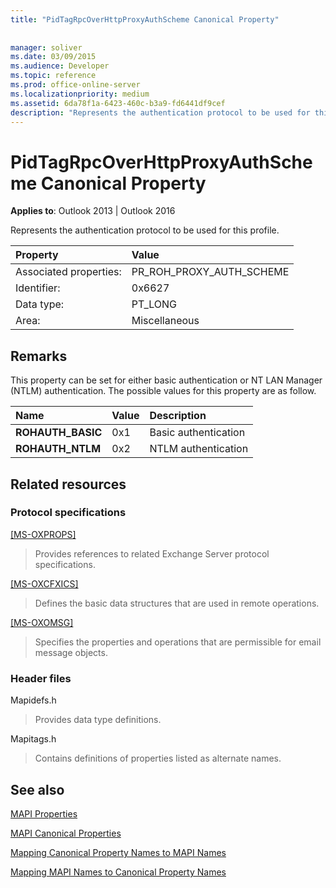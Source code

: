 ```yaml
---
title: "PidTagRpcOverHttpProxyAuthScheme Canonical Property"
 
 
manager: soliver
ms.date: 03/09/2015
ms.audience: Developer
ms.topic: reference
ms.prod: office-online-server
ms.localizationpriority: medium
ms.assetid: 6da78f1a-6423-460c-b3a9-fd6441df9cef
description: "Represents the authentication protocol to be used for this profile. This property can be set for either basic authentication or NT LAN Manager authentication."
---
```


# PidTagRpcOverHttpProxyAuthScheme Canonical Property

  
  
**Applies to**: Outlook 2013 | Outlook 2016 
  
Represents the authentication protocol to be used for this profile.
  
|Property |Value |
|:-----|:-----|
|Associated properties:  <br/> |PR_ROH_PROXY_AUTH_SCHEME  <br/> |
|Identifier:  <br/> |0x6627  <br/> |
|Data type:  <br/> |PT_LONG  <br/> |
|Area:  <br/> |Miscellaneous  <br/> |
   
## Remarks

This property can be set for either basic authentication or NT LAN Manager (NTLM) authentication. The possible values for this property are as follow.
  
|**Name**|**Value**|**Description**|
|:-----|:-----|:-----|
|**ROHAUTH_BASIC** <br/> |0x1  <br/> |Basic authentication  <br/> |
|**ROHAUTH_NTLM** <br/> |0x2  <br/> |NTLM authentication  <br/> |
   
## Related resources

### Protocol specifications

[[MS-OXPROPS]](https://msdn.microsoft.com/library/f6ab1613-aefe-447d-a49c-18217230b148%28Office.15%29.aspx)
  
> Provides references to related Exchange Server protocol specifications.
    
[[MS-OXCFXICS]](https://msdn.microsoft.com/library/b9752f3d-d50d-44b8-9e6b-608a117c8532%28Office.15%29.aspx)
  
> Defines the basic data structures that are used in remote operations.
    
[[MS-OXOMSG]](https://msdn.microsoft.com/library/daa9120f-f325-4afb-a738-28f91049ab3c%28Office.15%29.aspx)
  
> Specifies the properties and operations that are permissible for email message objects.
    
### Header files

Mapidefs.h
  
> Provides data type definitions.
    
Mapitags.h
  
> Contains definitions of properties listed as alternate names.
    
## See also



[MAPI Properties](mapi-properties.md)
  
[MAPI Canonical Properties](mapi-canonical-properties.md)
  
[Mapping Canonical Property Names to MAPI Names](mapping-canonical-property-names-to-mapi-names.md)
  
[Mapping MAPI Names to Canonical Property Names](mapping-mapi-names-to-canonical-property-names.md)

